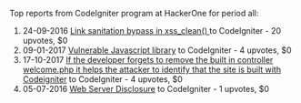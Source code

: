 Top reports from CodeIgniter program at HackerOne for period all:

1. 24-09-2016 [Link sanitation bypass in xss_clean() ](https://hackerone.com/reports/171670) to CodeIgniter - 20 upvotes, $0
2. 09-01-2017 [Vulnerable Javascript library](https://hackerone.com/reports/196833) to CodeIgniter - 4 upvotes, $0
3. 17-10-2017 [If the developer forgets to remove the built in controller welcome.php it helps the attacker to identify that the site is built with Codeigniter](https://hackerone.com/reports/278225) to CodeIgniter - 4 upvotes, $0
4. 05-07-2016 [Web Server Disclosure](https://hackerone.com/reports/149327) to CodeIgniter - 1 upvotes, $0
